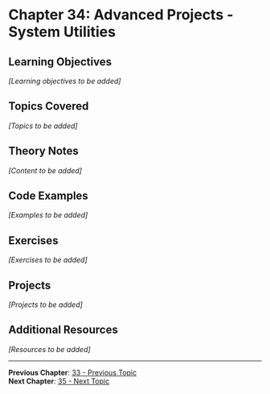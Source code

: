 # Chapter 34: Advanced Projects - System Utilities

## Learning Objectives
*[Learning objectives to be added]*

## Topics Covered
*[Topics to be added]*

## Theory Notes
*[Content to be added]*

## Code Examples
*[Examples to be added]*

## Exercises
*[Exercises to be added]*

## Projects
*[Projects to be added]*

## Additional Resources
*[Resources to be added]*

---
**Previous Chapter**: [33 - Previous Topic](33-*.md)  
**Next Chapter**: [35 - Next Topic](35-*.md)
